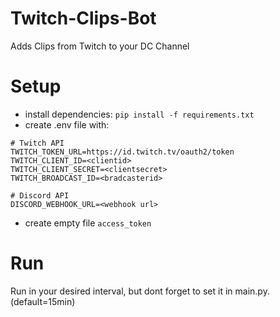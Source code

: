 # Twitch-Clips-Bot

Adds Clips from Twitch to your DC Channel

# Setup

* install dependencies: `pip install -f requirements.txt`
* create .env file with:
```
# Twitch API
TWITCH_TOKEN_URL=https://id.twitch.tv/oauth2/token
TWITCH_CLIENT_ID=<clientid>
TWITCH_CLIENT_SECRET=<clientsecret>
TWITCH_BROADCAST_ID=<bradcasterid>

# Discord API
DISCORD_WEBHOOK_URL=<webhook url>
```
* create empty file `access_token`

# Run

Run in your desired interval, but dont forget to set it in main.py. (default=15min)